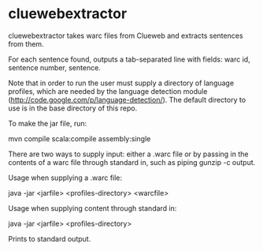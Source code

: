 cluewebextractor
================
cluewebextractor takes warc files from Clueweb and extracts sentences from them.

For each sentence found, outputs a tab-separated line with fields: warc id, sentence number, sentence.

Note that in order to run the user must supply a directory of language profiles, which are needed by the language detection module (http://code.google.com/p/language-detection/). The default directory to use is in the base directory of this repo.

To make the jar file, run:

mvn compile scala:compile assembly:single

There are two ways to supply input: either a .warc file or by passing in the contents of a warc file through standard in, such as piping gunzip -c output.

Usage when supplying a .warc file:

java -jar \<jarfile\> \<profiles-directory\> \<warcfile\>

Usage when supplying content through standard in:

java -jar \<jarfile\> \<profiles-directory\>

Prints to standard output.
